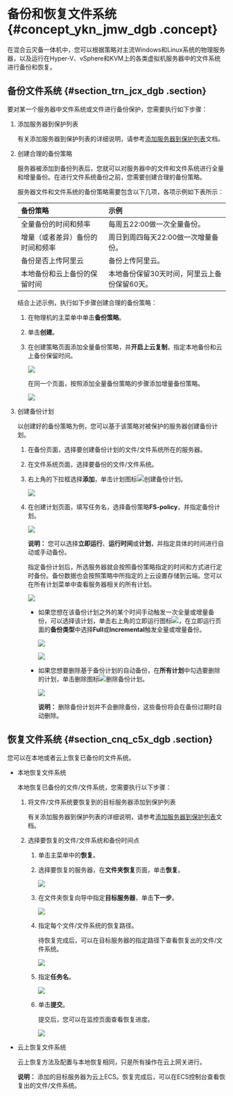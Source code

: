 # 备份和恢复文件系统 {#concept_ykn_jmw_dgb .concept}

在混合云灾备一体机中，您可以根据策略对主流Windows和Linux系统的物理服务器，以及运行在Hyper-V、vSphere和KVM上的各类虚拟机服务器中的文件系统进行备份和恢复。

## 备份文件系统 {#section_trn_jcx_dgb .section}

要对某一个服务器中文件系统或文件进行备份保护，您需要执行如下步骤：

1.  添加服务器到保护列表

    有关添加服务器到保护列表的详细说明，请参考[添加服务器到保护列表](cn.zh-CN/小时-天级RPO和RTO容灾/备份管理/添加服务器到保护列表.md#)文档。

2.  创建合理的备份策略

    服务器被添加到备份列表后，您就可以对服务器中的文件和文件系统进行全量和增量备份。在进行文件系统备份之前，您需要创建合理的备份策略。

    服务器文件和文件系统的备份策略需要包含以下几项，各项示例如下表所示：

    |备份策略|示例|
    |:---|:-|
    |全量备份的时间和频率|每周五22:00做一次全量备份。|
    |增量（或者差异）备份的时间和频率|周日到周四每天22:00做一次增量备份。|
    |备份是否上传阿里云|备份上传阿里云。|
    |本地备份和云上备份的保留时间|本地备份保留30天时间，阿里云上备份保留60天。|

    结合上述示例，执行如下步骤创建合理的备份策略：

    1.  在物理机的主菜单中单击**备份策略**。
    2.  单击**创建**。
    3.  在创建策略页面添加全量备份策略，并**开启上云复制**，指定本地备份和云上备份保留时间。

        ![](http://static-aliyun-doc.oss-cn-hangzhou.aliyuncs.com/assets/img/64167/154519909734455_zh-CN.png)

        在同一个页面，按照添加全量备份策略的步骤添加增量备份策略。

        ![](http://static-aliyun-doc.oss-cn-hangzhou.aliyuncs.com/assets/img/64167/154519909734457_zh-CN.png)

3.  创建备份计划

    以创建好的备份策略为例，您可以基于该策略对被保护的服务器创建备份计划。

    1.  在备份页面，选择要创建备份计划的文件/文件系统所在的服务器。
    2.  在文件系统页面，选择要备份的文件/文件系统。
    3.  右上角的下拉框选择**添加**，单击计划图标![](http://static-aliyun-doc.oss-cn-hangzhou.aliyuncs.com/assets/img/64167/154519909734460_zh-CN.jpg)创建备份计划。

        ![](http://static-aliyun-doc.oss-cn-hangzhou.aliyuncs.com/assets/img/64167/154519909734461_zh-CN.png)

    4.  在创建计划页面，填写任务名，选择备份策略**FS-policy**，并指定备份计划。

        ![](http://static-aliyun-doc.oss-cn-hangzhou.aliyuncs.com/assets/img/64167/154519909834467_zh-CN.png)

        **说明：** 您可以选择**立即运行**、**运行时间**或**计划**，并指定具体的时间进行自动或手动备份。

        指定备份计划后，所选服务器就会按照备份策略指定的时间和方式进行定时备份。备份数据也会按照策略中所指定的上云设置存储到云端。您可以在所有计划菜单中查看服务器相关的所有计划。

        ![](http://static-aliyun-doc.oss-cn-hangzhou.aliyuncs.com/assets/img/64167/154519909834468_zh-CN.png)

        -   如果您想在该备份计划之外的某个时间手动触发一次全量或增量备份，可以选择该计划，单击右上角的立即运行图标![](http://static-aliyun-doc.oss-cn-hangzhou.aliyuncs.com/assets/img/64167/154519909834469_zh-CN.jpg)，在立即运行页面的**备份类型**中选择**Full**或**Incremental**触发全量或增量备份。

            ![](http://static-aliyun-doc.oss-cn-hangzhou.aliyuncs.com/assets/img/64167/154519909834472_zh-CN.png)

            ![](http://static-aliyun-doc.oss-cn-hangzhou.aliyuncs.com/assets/img/64167/154519909834474_zh-CN.png)

        -   如果您想要删除基于备份计划的自动备份，在**所有计划**中勾选要删除的计划，单击删除图标![](http://static-aliyun-doc.oss-cn-hangzhou.aliyuncs.com/assets/img/64167/154519909834476_zh-CN.jpg)删除备份计划。

            ![](http://static-aliyun-doc.oss-cn-hangzhou.aliyuncs.com/assets/img/64167/154519909834478_zh-CN.png)

            **说明：** 删除备份计划并不会删除备份，这些备份将会在备份过期时自动删除。


## 恢复文件系统 {#section_cnq_c5x_dgb .section}

您可以在本地或者云上恢复已备份的文件系统。

-   本地恢复文件系统

    本地恢复已备份的文件/文件系统，您需要执行以下步骤：

    1.  将文件/文件系统要恢复到的目标服务器添加到保护列表

        有关添加服务器到保护列表的详细说明，请参考[添加服务器到保护列表](cn.zh-CN/小时-天级RPO和RTO容灾/备份管理/添加服务器到保护列表.md#)文档。

    2.  选择要恢复的文件/文件系统和备份时间点
        1.  单击主菜单中的**恢复**。
        2.  选择要恢复的服务器，在**文件夹恢复**页面，单击**恢复**。

            ![](http://static-aliyun-doc.oss-cn-hangzhou.aliyuncs.com/assets/img/64167/154519909834485_zh-CN.png)

        3.  在文件夹恢复向导中指定**目标服务器**，单击**下一步**。

            ![](http://static-aliyun-doc.oss-cn-hangzhou.aliyuncs.com/assets/img/64167/154519909834486_zh-CN.png)

        4.  指定每个文件/文件系统的恢复路径。

            待恢复完成后，可以在目标服务器的指定路径下查看恢复出的文件/文件系统。

            ![](http://static-aliyun-doc.oss-cn-hangzhou.aliyuncs.com/assets/img/64167/154519909834487_zh-CN.png)

        5.  指定**任务名**。

            ![](http://static-aliyun-doc.oss-cn-hangzhou.aliyuncs.com/assets/img/64167/154519909834488_zh-CN.png)

        6.  单击**提交**。

            提交后，您可以在监控页面查看恢复进度。

            ![](http://static-aliyun-doc.oss-cn-hangzhou.aliyuncs.com/assets/img/64167/154519909834489_zh-CN.png)

-   云上恢复文件系统

    云上恢复方法及配置与本地恢复相同，只是所有操作在云上网关进行。

    **说明：** 添加的目标服务器为云上ECS。恢复完成后，可以在ECS控制台查看恢复出的文件/文件系统。


